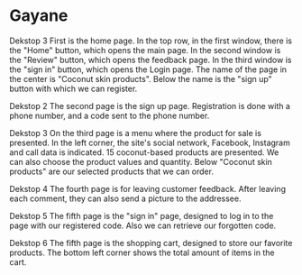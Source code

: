 # Gayane
Dekstop 3
First is the home page. In the top row, in the first window, there is the "Home" button, which opens the main page. 
In the second window is the "Review" button, which opens the feedback page. In the third window is the "sign in" button, which opens the Login page.
The name of the page in the center is "Coconut skin products". Below the name is the "sign up" button with which we can register.

Dekstop 2
The second page is the sign up page. 
Registration is done with a phone number,
and a code sent to the phone number.

Dekstop 3
On the third page is a menu where the product for sale is presented. 
In the left corner, the site's social network, Facebook, Instagram and call data is indicated. 
15 coconut-based products are presented. We can also choose the product values and quantity.
Below "Coconut skin products" are our selected products that we can order.

Dekstop 4
The fourth page is for leaving customer feedback. 
After leaving each comment, they can also send a picture to the addressee.

Dekstop 5
The fifth page is the "sign in" page,
designed to log in to the page with our registered code. 
Also we can retrieve our forgotten code.

Dekstop 6
The fifth page is the shopping cart, 
designed to store our favorite products. 
The bottom left corner shows the total amount of items in the cart.



